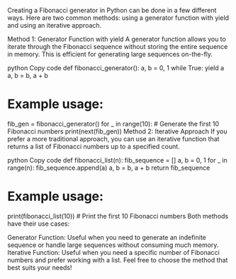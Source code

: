 Creating a Fibonacci generator in Python can be done in a few different ways. Here are two common methods: using a generator function with yield and using an iterative approach.

Method 1: Generator Function with yield
A generator function allows you to iterate through the Fibonacci sequence without storing the entire sequence in memory. This is efficient for generating large sequences on-the-fly.

python
Copy code
def fibonacci_generator():
    a, b = 0, 1
    while True:
        yield a
        a, b = b, a + b

# Example usage:
fib_gen = fibonacci_generator()
for _ in range(10):  # Generate the first 10 Fibonacci numbers
    print(next(fib_gen))
Method 2: Iterative Approach
If you prefer a more traditional approach, you can use an iterative function that returns a list of Fibonacci numbers up to a specified count.

python
Copy code
def fibonacci_list(n):
    fib_sequence = []
    a, b = 0, 1
    for _ in range(n):
        fib_sequence.append(a)
        a, b = b, a + b
    return fib_sequence

# Example usage:
print(fibonacci_list(10))  # Print the first 10 Fibonacci numbers
Both methods have their use cases:

Generator Function: Useful when you need to generate an indefinite sequence or handle large sequences without consuming much memory.
Iterative Function: Useful when you need a specific number of Fibonacci numbers and prefer working with a list.
Feel free to choose the method that best suits your needs!
